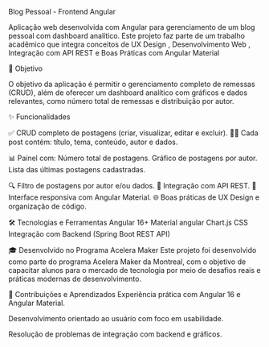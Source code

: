 Blog Pessoal - Frontend Angular


Aplicação web desenvolvida com Angular para gerenciamento de um blog pessoal com dashboard analítico. Este projeto faz parte de um trabalho acadêmico que integra conceitos de UX Design , Desenvolvimento Web , Integração com API REST e Boas Práticas com Angular Material

🎯 Objetivo

O objetivo da aplicação é permitir o gerenciamento completo de remessas (CRUD), além de oferecer um dashboard analítico com gráficos e dados relevantes, como número total de remessas e distribuição por autor.

✨ Funcionalidades

✅ CRUD completo de postagens (criar, visualizar, editar e excluir).
🧑‍💻 Cada post contém: título, tema, conteúdo, autor e dados.

📊 Painel com:
Número total de postagens.
Gráfico de postagens por autor.
Lista das últimas postagens cadastradas.

🔍 Filtro de postagens por autor e/ou dados.
📡 Integração com API REST.
🎨 Interface responsiva com Angular Material.
🌐 Boas práticas de UX Design e organização de código.

🛠️ Tecnologias e Ferramentas
Angular 16+
Material angular
Chart.js
CSS
Integração com Backend (Spring Boot REST API)

🎓 Desenvolvido no Programa Acelera Maker
Este projeto foi desenvolvido como parte do programa Acelera Maker da Montreal, com o objetivo de capacitar alunos para o mercado de tecnologia por meio de desafios reais e práticas modernas de desenvolvimento.

🙌 Contribuições e Aprendizados
Experiência prática com Angular 16 e Angular Material.

Desenvolvimento orientado ao usuário com foco em usabilidade.

Resolução de problemas de integração com backend e gráficos.
